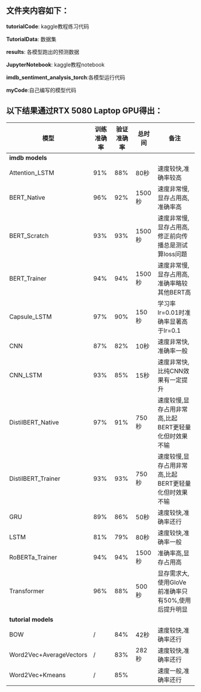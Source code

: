 ## 文件夹内容如下：
**tutorialCode**: kaggle教程练习代码

**TutorialData**: 数据集

**results**: 各模型跑出的预测数据

**JupyterNotebook**: kaggle教程notebook

**imdb_sentiment_analysis_torch**:各模型运行代码

**myCode**:自己编写的模型代码

## 以下结果通过RTX 5080 Laptop GPU得出：
| 模型 | 训练准确率 | 验证准确率 | 总时间 | 备注 |
|------|-----------|-----------|--------|------|
| **imdb models** |
| Attention_LSTM | 91% | 88% | 80秒 | 速度较快,准确率较高 |
| BERT_Native | 96% | 92% | 1500秒 | 速度非常慢,显存占用高,准确率高 |
| BERT_Scratch | 93% | 93% | 1500秒 | 速度非常慢,显存占用高,修正前向传播总是测试算loss问题 |
| BERT_Trainer | 94% | 94% | 1500秒 | 速度非常慢,显存占用高,准确率略较其他BERT高 |
| Capsule_LSTM | 97% | 90% | 150秒 | 学习率lr=0.01时准确率显著高于lr=0.1 |
| CNN | 87% | 82% | 10秒 | 速度非常快,准确率一般 |
| CNN_LSTM | 93% | 85% | 15秒 | 速度非常快,比纯CNN效果有一定提升 |
| DistilBERT_Native | 97% | 91% | 750秒 | 速度较慢,显存占用非常高,比起BERT更轻量化但时效果不输 |
| DistilBERT_Trainer | 93% | 93% | 750秒 | 速度较慢,显存占用非常高,比起BERT更轻量化但时效果不输 |
| GRU | 89% | 86% | 50秒 | 速度较快,准确率还行 |
| LSTM | 81% | 79% | 80秒 | 速度较快,准确率一般 |
| RoBERTa_Trainer | 94% | 94% | 1500秒 | 准确率高,显存占用高 |
| Transformer | 96% | 88% | 500秒 | 显存需求大,使用GloVe前准确率只有50%,使用后提升明显 |
| **tutorial models** |
| BOW | / | 84% | 42秒 | 速度较快,准确率还行 |
| Word2Vec+AverageVectors | / | 83% | 282秒 | 速度较快,准确率还行 |
| Word2Vec+Kmeans | / | 85% | | 速度一般,准确率还行 |
